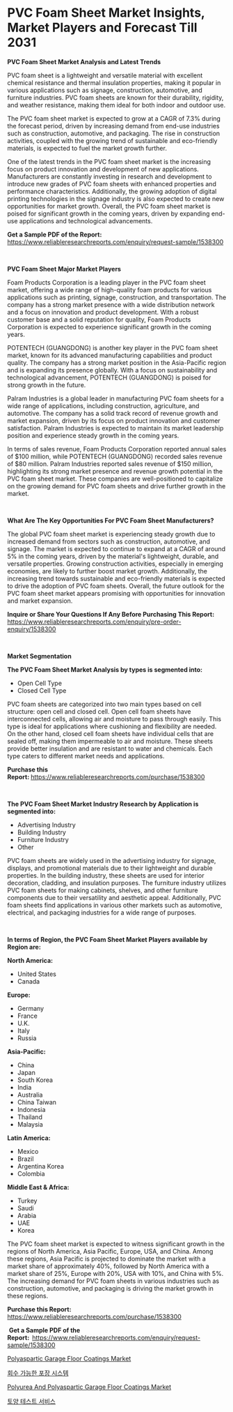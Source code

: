 <p><h1>PVC Foam Sheet Market Insights, Market Players and Forecast Till 2031</h1></p><p><strong>PVC Foam Sheet Market Analysis and Latest Trends</strong></p>
<p><p>PVC foam sheet is a lightweight and versatile material with excellent chemical resistance and thermal insulation properties, making it popular in various applications such as signage, construction, automotive, and furniture industries. PVC foam sheets are known for their durability, rigidity, and weather resistance, making them ideal for both indoor and outdoor use.</p><p>The PVC foam sheet market is expected to grow at a CAGR of 7.3% during the forecast period, driven by increasing demand from end-use industries such as construction, automotive, and packaging. The rise in construction activities, coupled with the growing trend of sustainable and eco-friendly materials, is expected to fuel the market growth further.</p><p>One of the latest trends in the PVC foam sheet market is the increasing focus on product innovation and development of new applications. Manufacturers are constantly investing in research and development to introduce new grades of PVC foam sheets with enhanced properties and performance characteristics. Additionally, the growing adoption of digital printing technologies in the signage industry is also expected to create new opportunities for market growth. Overall, the PVC foam sheet market is poised for significant growth in the coming years, driven by expanding end-use applications and technological advancements.</p></p>
<p><strong>Get a Sample PDF of the Report:&nbsp;</strong> <a href="https://www.reliableresearchreports.com/enquiry/request-sample/1538300">https://www.reliableresearchreports.com/enquiry/request-sample/1538300</a></p>
<p>&nbsp;</p>
<p><strong>PVC Foam Sheet Major Market Players</strong></p>
<p><p>Foam Products Corporation is a leading player in the PVC foam sheet market, offering a wide range of high-quality foam products for various applications such as printing, signage, construction, and transportation. The company has a strong market presence with a wide distribution network and a focus on innovation and product development. With a robust customer base and a solid reputation for quality, Foam Products Corporation is expected to experience significant growth in the coming years.</p><p>POTENTECH (GUANGDONG) is another key player in the PVC foam sheet market, known for its advanced manufacturing capabilities and product quality. The company has a strong market position in the Asia-Pacific region and is expanding its presence globally. With a focus on sustainability and technological advancement, POTENTECH (GUANGDONG) is poised for strong growth in the future.</p><p>Palram Industries is a global leader in manufacturing PVC foam sheets for a wide range of applications, including construction, agriculture, and automotive. The company has a solid track record of revenue growth and market expansion, driven by its focus on product innovation and customer satisfaction. Palram Industries is expected to maintain its market leadership position and experience steady growth in the coming years.</p><p>In terms of sales revenue, Foam Products Corporation reported annual sales of $100 million, while POTENTECH (GUANGDONG) recorded sales revenue of $80 million. Palram Industries reported sales revenue of $150 million, highlighting its strong market presence and revenue growth potential in the PVC foam sheet market. These companies are well-positioned to capitalize on the growing demand for PVC foam sheets and drive further growth in the market.</p></p>
<p>&nbsp;</p>
<p><strong>What Are The Key Opportunities For PVC Foam Sheet Manufacturers?</strong></p>
<p><p>The global PVC foam sheet market is experiencing steady growth due to increased demand from sectors such as construction, automotive, and signage. The market is expected to continue to expand at a CAGR of around 5% in the coming years, driven by the material's lightweight, durable, and versatile properties. Growing construction activities, especially in emerging economies, are likely to further boost market growth. Additionally, the increasing trend towards sustainable and eco-friendly materials is expected to drive the adoption of PVC foam sheets. Overall, the future outlook for the PVC foam sheet market appears promising with opportunities for innovation and market expansion.</p></p>
<p><strong>Inquire or Share Your Questions If Any Before Purchasing This Report:</strong> <a href="https://www.reliableresearchreports.com/enquiry/pre-order-enquiry/1538300">https://www.reliableresearchreports.com/enquiry/pre-order-enquiry/1538300</a></p>
<p>&nbsp;</p>
<p><strong>Market Segmentation</strong></p>
<p><strong>The PVC Foam Sheet Market Analysis by types is segmented into:</strong></p>
<p><ul><li>Open Cell Type</li><li>Closed Cell Type</li></ul></p>
<p><p>PVC foam sheets are categorized into two main types based on cell structure: open cell and closed cell. Open cell foam sheets have interconnected cells, allowing air and moisture to pass through easily. This type is ideal for applications where cushioning and flexibility are needed. On the other hand, closed cell foam sheets have individual cells that are sealed off, making them impermeable to air and moisture. These sheets provide better insulation and are resistant to water and chemicals. Each type caters to different market needs and applications.</p></p>
<p><strong>Purchase this Report:&nbsp;</strong><a href="https://www.reliableresearchreports.com/purchase/1538300">https://www.reliableresearchreports.com/purchase/1538300</a></p>
<p>&nbsp;</p>
<p><strong>The PVC Foam Sheet Market Industry Research by Application is segmented into:</strong></p>
<p><ul><li>Advertising Industry</li><li>Building Industry</li><li>Furniture Industry</li><li>Other</li></ul></p>
<p><p>PVC foam sheets are widely used in the advertising industry for signage, displays, and promotional materials due to their lightweight and durable properties. In the building industry, these sheets are used for interior decoration, cladding, and insulation purposes. The furniture industry utilizes PVC foam sheets for making cabinets, shelves, and other furniture components due to their versatility and aesthetic appeal. Additionally, PVC foam sheets find applications in various other markets such as automotive, electrical, and packaging industries for a wide range of purposes.</p></p>
<p>&nbsp;</p>
<p><strong>In terms of Region, the PVC Foam Sheet Market Players available by Region are:</strong></p>
<p>
    <p> <strong> North America: </strong>
        <ul>
            <li>United States</li>
            <li>Canada</li>
        </ul>
        </p> 
    <p> <strong> Europe: </strong>
        <ul>
            <li>Germany</li>
            <li>France</li>
            <li>U.K.</li>
            <li>Italy</li>
            <li>Russia</li>
        </ul>
        </p> 
    <p> <strong> Asia-Pacific: </strong>
        <ul>
            <li>China</li>
            <li>Japan</li>
            <li>South Korea</li>
            <li>India</li>
            <li>Australia</li>
            <li>China Taiwan</li>
            <li>Indonesia</li>
            <li>Thailand</li>
            <li>Malaysia</li>
        </ul>
        </p> 
    <p> <strong> Latin America: </strong>
        <ul>
            <li>Mexico</li>
            <li>Brazil</li>
            <li>Argentina Korea</li>
            <li>Colombia</li>
        </ul>
        </p> 
    <p> <strong> Middle East & Africa: </strong>
        <ul>
            <li>Turkey</li>
            <li>Saudi</li>
            <li>Arabia</li>
            <li>UAE</li>
            <li>Korea</li>
        </ul>
    </p>
    </p>
<p><p>The PVC foam sheet market is expected to witness significant growth in the regions of North America, Asia Pacific, Europe, USA, and China. Among these regions, Asia Pacific is projected to dominate the market with a market share of approximately 40%, followed by North America with a market share of 25%, Europe with 20%, USA with 10%, and China with 5%. The increasing demand for PVC foam sheets in various industries such as construction, automotive, and packaging is driving the market growth in these regions.</p></p>
<p><strong>Purchase this Report: </strong><a href="https://www.reliableresearchreports.com/purchase/1538300">https://www.reliableresearchreports.com/purchase/1538300</a></p>
<p>&nbsp;<strong>Get a Sample PDF of the Report:&nbsp;&nbsp;</strong><a href="https://www.reliableresearchreports.com/enquiry/request-sample/1538300">https://www.reliableresearchreports.com/enquiry/request-sample/1538300</a></p>
<p><strong></strong></p>
<p><p><a href="https://github.com/mauripalmi/Market-Research-Report-List-2/blob/main/polyaspartic-garage-floor-coatings-market.md">Polyaspartic Garage Floor Coatings Market</a></p><p><a href="https://medium.com/@mujgankortalih/%EC%9E%AC%EC%82%AC%EC%9A%A9-%EA%B0%80%EB%8A%A5%ED%95%9C-%ED%8F%AC%EC%9E%A5-%EC%8B%9C%EC%8A%A4%ED%85%9C-%EC%8B%9C%EC%9E%A5-2031%EB%85%84%EA%B9%8C%EC%A7%80%EC%9D%98-%ED%8A%B8%EB%A0%8C%EB%93%9C-%EC%98%88%EC%B8%A1-%EB%B0%8F-%EA%B2%BD%EC%9F%81-%EB%B6%84%EC%84%9D-602d42485b12">회수 가능한 포장 시스템</a></p><p><a href="https://github.com/nicoletavirag/Market-Research-Report-List-2/blob/main/polyurea-and-polyaspartic-garage-floor-coatings-market.md">Polyurea And Polyaspartic Garage Floor Coatings Market</a></p><p><a href="https://medium.com/@vlcostes/2024%EB%85%84%EB%B6%80%ED%84%B0-2031%EB%85%84%EA%B9%8C%EC%A7%80%EC%9D%98-%EA%B8%B0%EA%B0%84%EC%97%90-%EB%8C%80%ED%95%9C-%ED%86%A0%EC%96%91-%ED%85%8C%EC%8A%A4%ED%8A%B8-%EC%84%9C%EB%B9%84%EC%8A%A4-%EC%8B%9C%EC%9E%A5-%EB%B6%84%EC%84%9D-%EB%B0%8F-%ED%81%AC%EA%B8%B0-%EC%98%88%EC%B8%A1-e55e034679df">토양 테스트 서비스</a></p></p>